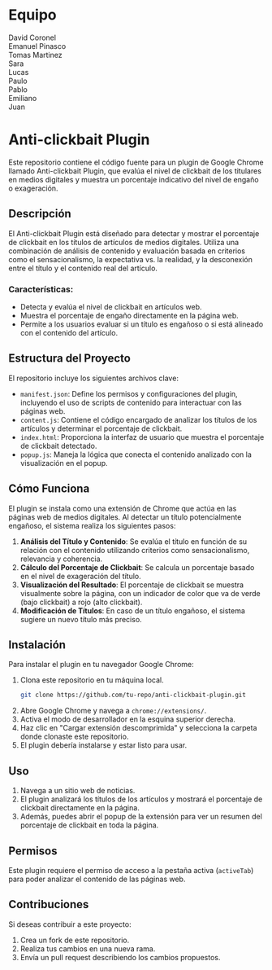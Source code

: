 # Equipo
David Coronel  
Emanuel Pinasco  
Tomas Martinez  
Sara  
Lucas  
Paulo  
Pablo  
Emiliano  
Juan

# Anti-clickbait Plugin

Este repositorio contiene el código fuente para un plugin de Google Chrome llamado Anti-clickbait Plugin, que evalúa el nivel de clickbait de los titulares en medios digitales y muestra un porcentaje indicativo del nivel de engaño o exageración.

## Descripción

El Anti-clickbait Plugin está diseñado para detectar y mostrar el porcentaje de clickbait en los títulos de artículos de medios digitales. Utiliza una combinación de análisis de contenido y evaluación basada en criterios como el sensacionalismo, la expectativa vs. la realidad, y la desconexión entre el título y el contenido real del artículo.

### Características:
- Detecta y evalúa el nivel de clickbait en artículos web.
- Muestra el porcentaje de engaño directamente en la página web.
- Permite a los usuarios evaluar si un título es engañoso o si está alineado con el contenido del artículo.
  
## Estructura del Proyecto

El repositorio incluye los siguientes archivos clave:

- `manifest.json`: Define los permisos y configuraciones del plugin, incluyendo el uso de scripts de contenido para interactuar con las páginas web.
- `content.js`: Contiene el código encargado de analizar los títulos de los artículos y determinar el porcentaje de clickbait.
- `index.html`: Proporciona la interfaz de usuario que muestra el porcentaje de clickbait detectado.
- `popup.js`: Maneja la lógica que conecta el contenido analizado con la visualización en el popup.

## Cómo Funciona

El plugin se instala como una extensión de Chrome que actúa en las páginas web de medios digitales. Al detectar un título potencialmente engañoso, el sistema realiza los siguientes pasos:

1. **Análisis del Título y Contenido**: Se evalúa el título en función de su relación con el contenido utilizando criterios como sensacionalismo, relevancia y coherencia.
2. **Cálculo del Porcentaje de Clickbait**: Se calcula un porcentaje basado en el nivel de exageración del título.
3. **Visualización del Resultado**: El porcentaje de clickbait se muestra visualmente sobre la página, con un indicador de color que va de verde (bajo clickbait) a rojo (alto clickbait).
4. **Modificación de Títulos**: En caso de un título engañoso, el sistema sugiere un nuevo título más preciso.

## Instalación

Para instalar el plugin en tu navegador Google Chrome:

1. Clona este repositorio en tu máquina local.
   ```bash
   git clone https://github.com/tu-repo/anti-clickbait-plugin.git
   ```
2. Abre Google Chrome y navega a `chrome://extensions/`.
3. Activa el modo de desarrollador en la esquina superior derecha.
4. Haz clic en "Cargar extensión descomprimida" y selecciona la carpeta donde clonaste este repositorio.
5. El plugin debería instalarse y estar listo para usar.

## Uso

1. Navega a un sitio web de noticias.
2. El plugin analizará los títulos de los artículos y mostrará el porcentaje de clickbait directamente en la página.
3. Además, puedes abrir el popup de la extensión para ver un resumen del porcentaje de clickbait en toda la página.

## Permisos

Este plugin requiere el permiso de acceso a la pestaña activa (`activeTab`) para poder analizar el contenido de las páginas web.

## Contribuciones

Si deseas contribuir a este proyecto:

1. Crea un fork de este repositorio.
2. Realiza tus cambios en una nueva rama.
3. Envía un pull request describiendo los cambios propuestos.
